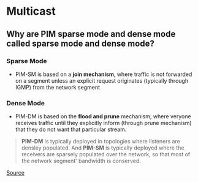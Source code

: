 # Multicast

## Why are PIM sparse mode and dense mode called sparse mode and dense mode?

### Sparse Mode

- PIM-SM is based on a __join mechanism__, where traffic is not forwarded on a segment
  unless an explicit request originates (typically through IGMP) from the network segment

### Dense Mode

- PIM-DM is based on the __flood and prune__ mechanism, where veryone receives traffic
  until they explicitly inform (through prune mechanism) that they do not want that
  particular stream.
  
> **PIM-DM** is typically deployed in topologies where listeners are densley populated.
> And **PIM-SM** is typically deployed where the receivers are sparsely populated over
> the network, so that most of the network segment' bandwidth is conserved.

[Source](https://gtacknowledge.extremenetworks.com/articles/Q_A/What-are-the-differences-between-sparse-mode-and-dense-mode-routing)

